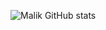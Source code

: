 ![Malik GitHub stats](https://github-readme-stats.vercel.app/api/wakatime?username=saintmalik&theme=codeSTACKr&show_icons=true&layout=compact)
